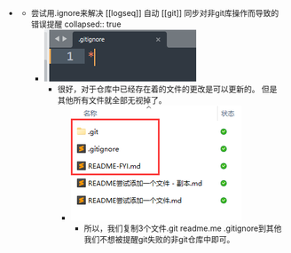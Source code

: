 -
	- 尝试用.ignore来解决 [[logseq]]  自动 [[git]] 同步对非git库操作而导致的错误提醒
	  collapsed:: true
		- ![image.png](../assets/image_1680187421524_0.png)
			- 很好，对于仓库中已经存在着的文件的更改是可以更新的。
			  但是其他所有文件就全部无视掉了。
				- ![image.png](../assets/image_1680188243297_0.png)
					- 所以，我们复制3个文件.git readme.me .gitignore到其他我们不想被提醒git失败的非git仓库中即可。